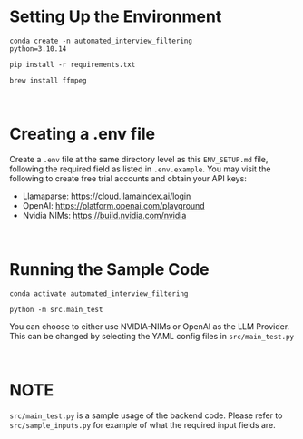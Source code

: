 # Setting Up the Environment

<code>conda create -n automated_interview_filtering python=3.10.14</code>

<code>pip install -r requirements.txt</code>

<code>brew install ffmpeg</code>

</br>

# Creating a .env file

Create a <code>.env</code> file at the same directory level as this <code>ENV_SETUP.md</code> file, following the required field as listed in <code>.env.example</code>. You may visit the following to create free trial accounts and obtain your API keys:

- Llamaparse: <a href='https://cloud.llamaindex.ai/login'>https://cloud.llamaindex.ai/login</a>
- OpenAI: <a href='https://platform.openai.com/playground'>https://platform.openai.com/playground</a>
- Nvidia NIMs: <a href='https://build.nvidia.com/nvidia'>https://build.nvidia.com/nvidia</a>

</br>

# Running the Sample Code

<code>conda activate automated_interview_filtering</code>

<code>python -m src.main_test</code>

You can choose to either use NVIDIA-NIMs or OpenAI as the LLM Provider. This can be changed by selecting the YAML config files in <code>src/main_test.py</code>

</br>

# NOTE

<code>src/main_test.py</code> is a sample usage of the backend code. Please refer to <code>src/sample_inputs.py</code> for example of what the required input fields are.